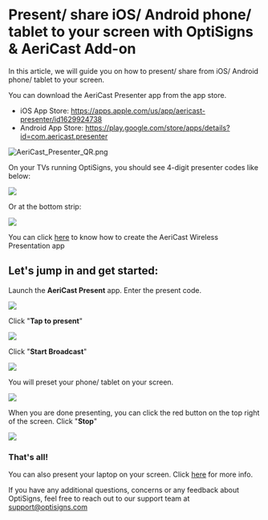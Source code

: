 # Present/ share iOS/ Android phone/ tablet to your screen with OptiSigns & AeriCast Add-on

In this article, we will guide you on how to present/ share from iOS/ Android phone/ tablet to your screen.

You can download the AeriCast Presenter app from the app store.

* iOS App Store: <https://apps.apple.com/us/app/aericast-presenter/id1629924738>
* Android App Store: <https://play.google.com/store/apps/details?id=com.aericast.presenter>

![AeriCast_Presenter_QR.png](https://support.optisigns.com/hc/article_attachments/14558247414163)

On your TVs running OptiSigns, you should see 4-digit presenter codes like below:

![](https://support.optisigns.com/hc/article_attachments/14557985533075)

Or at the bottom strip:

![](https://support.optisigns.com/hc/article_attachments/14558020377363)

You can click [here](https://support.optisigns.com/hc/en-us/articles/14502723487379) to know how to create the AeriCast Wireless Presentation app

## **Let's jump in and get started:**

Launch the **AeriCast Present** app. Enter the present code.

![](https://support.optisigns.com/hc/article_attachments/14557991027603)

Click "**Tap to present**"

![](https://support.optisigns.com/hc/article_attachments/14558021130003)

Click "**Start Broadcast**"

![](https://support.optisigns.com/hc/article_attachments/14558027185811)

You will preset your phone/ tablet on your screen.

![](https://support.optisigns.com/hc/article_attachments/14558077259795)

When you are done presenting, you can click the red button on the top right of the screen. Click "**Stop**"

![](https://support.optisigns.com/hc/article_attachments/14558079816083)

### That's all!

You can also present your laptop on your screen. Click [here](https://support.optisigns.com/hc/en-us/articles/14502378549907) for more info.

If you have any additional questions, concerns or any feedback about OptiSigns, feel free to reach out to our support team at [support@optisigns.com](mailto:support@optisigns.com)